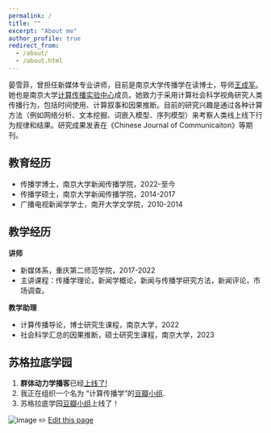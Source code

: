 ```yaml
---
permalink: /
title: ""
excerpt: "About me"
author_profile: true
redirect_from: 
  - /about/
  - /about.html
---
```


<!--<img src="https://user-images.githubusercontent.com/104076088/203525465-d122cdbc-e97a-4b2d-91fc-6aa13b31c067.jpeg" align = "middle" width = "500px">-->

晏雪菲，曾担任新媒体专业讲师，目前是南京大学传播学在读博士，导师[王成军](https://chengjunwang.com/)。她也是南京大学[计算传播实验中心](https://book.douban.com/subject/36017047/)成员。她致力于采用计算社会科学视角研究人类传播行为，包括时间使用、计算叙事和因果推断。目前的研究兴趣是通过各种计算方法（例如网络分析、文本挖掘、词嵌入模型、序列模型）来考察人类线上线下行为规律和结果。研究成果发表在《Chinese Journal of Communicaiton》等期刊。


## 教育经历
- 传播学博士，南京大学新闻传播学院，2022-至今
- 传播学硕士，南京大学新闻传播学院，2014-2017
- 广播电视新闻学学士，南开大学文学院，2010-2014

## 教学经历
**讲师**
- 新媒体系，重庆第二师范学院，2017-2022
- 主讲课程：传播学理论，新闻学概论，新闻与传播学研究方法，新闻评论，市场调查。
  
**教学助理**
- 计算传播导论，博士研究生课程，南京大学，2022
- 社会科学汇总的因果推断，硕士研究生课程，南京大学，2023

## 苏格拉底学园
 
1. **群体动力学播客**已经[上线了!](https://www.ximalaya.com/album/69292192) 
2. 我正在组织一个名为 “计算传播学”的[豆瓣小组](https://www.douban.com/group/webmining/).
3. 苏格拉底学园[豆瓣小组](https://www.douban.com/group/733982/)上线了！


![image](https://user-images.githubusercontent.com/543384/192227995-fdb3a693-2f68-4dc4-b9bd-06053066322f.png)
✏️ [Edit this page](https://github.com/xuefei-yan/xuefei-yan.github.io/edit/gh-pages/_pages/about.md)

